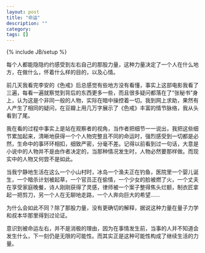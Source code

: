 ```yaml
---
layout: post
title: "命运"
description: ""
category: 
tags: []
---
```

{% include JB/setup %}

每个人都能隐隐约约感受到左右自己的那股力量，这种力量决定了一个人在什么地方，在做什么，怀着什么样的目的，以及心情。

前几天我看完李安的《色戒》后总感觉有些地方没有看懂，事实上这部电影我看了三遍，每看一遍就察觉到背后的东西更多一些，而且很多疑问都落在了“张秘书”身上，认为这是个非同一般的人物，实际在暗中操控着一切。我到网上求助，果然有人产生了相同的疑问，在豆瓣上用几万字展示了《色戒》丰富的情节脉络，我从头看到了尾。

我在看的过程中事实上是站在观察者的视角，当作者把细节一一说出，我把这些细节累加起来，清晰地获得一个个人物完整且不同的命运时，强烈感受到一切都是必然，生命中的事环环相扣，细致严密，分毫不差。记得以前看到过一句话，大意是小说中的人物并不是由作者决定的，当那种情况发生时，人物必然要那样做。而现实中的人物又何尝不是如此。

当我宁静地生活在这么一个小山村时，冰岛一个渔夫正在钓鱼，医院里一个婴儿诞生，一个暗杀计划被起草，一个官员正在偷情，一个少女的脸被燃了火，一个丈夫在享受家庭晚餐，诗人刚刚获得了灵感，律师被一个案子整得焦头烂额，制衣匠拿起一把剪刀，另一个人在无聊地走路，一个人奔向巨大的希望......

为什么会如此不同？除了那股力量，没有更确切的解释，据说这种力量在量子力学和叔本华那里得到过论证。

意识到被命运左右，并不是消极的理由，因为在事情发生前，当事的人并不知道会发生什么，下一刻仍是无限的可能性。而其实正是这种可能性构成了继续生活的力量。
